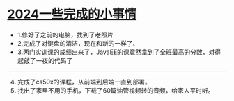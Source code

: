 # [2024一些完成的小事情](https://github.com/QiYongchuan/MyGitBlog/issues/72)

* 1.修好了之前的电脑，找到了老照片
* 2.完成了对键盘的清洁，现在和新的一样了、
* 3.两门实训课的成绩出来了，JavaEE的课竟然拿到了全班最高的分数，对得起敲了一夜的代码了

---

4. 完成了cs50x的课程，从前端到后端一直到部署。
5. 找出了家里不用的手机，下载了60篇油管视频转的音频，给家人平时听。